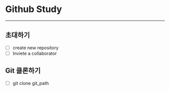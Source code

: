 # Github Study
--------

## 초대하기
* [ ] create new repository
* [ ] Inviete a collaborator

## Git 클론하기
* [ ] git clone git_path
